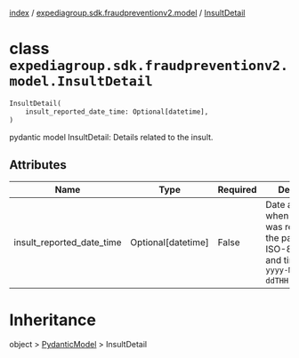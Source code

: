 [index](index.md) /
[expediagroup.sdk.fraudpreventionv2.model](expediagroup.sdk.fraudpreventionv2.model.md)
/ [InsultDetail](InsultDetail.md)

# class `expediagroup.sdk.fraudpreventionv2.model.InsultDetail`

```python
InsultDetail(
    insult_reported_date_time: Optional[datetime],
)
```

pydantic model InsultDetail: Details related to the insult.

## Attributes

| Name                      | Type                 | Required | Description                                                                                                             |
| ------------------------- | -------------------- | -------- | ----------------------------------------------------------------------------------------------------------------------- |
| insult_reported_date_time | Optional\[datetime\] | False    | Date and time when the insult was reported to the partner, in ISO-8601 date and time format `yyyy-MM-ddTHH:mm:ss.SSSZ`. |

# Inheritance

object > [PydanticModel](PydanticModel.md) > InsultDetail
